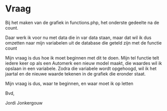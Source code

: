 # Vraag

Bij het maken van de grafiek in functions.php, het onderste gedeelte na de count.

Daar werk ik voor nu met data die in var data staan, maar dat wil ik dus omzetten naar mijn variabelen uit de database die geteld zijn met de functie count

Mijn vraag is dus hoe ik moet beginnen met dit te doen. Mijn tel functie telt iedere keer op als een Automerk een nieuw model maakt, die waardes wil ik
opslaan in een variabele. Zodra die variabele wordt opgehoogd, wil ik het jaartal en de nieuwe waarde tekenen in de grafiek die eronder staat.

Mijn vraag is dus, waar te beginnen, en waar moet ik op letten

Bvd,

Jordi Jonkergouw
 
